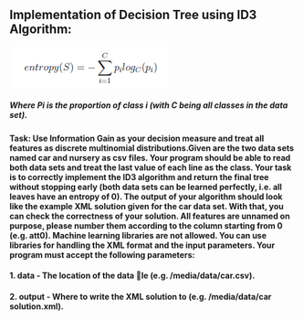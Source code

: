 ## Implementation of Decision Tree using ID3 Algorithm:

![Entropy_Formula](entropy.PNG) 
#####  Where Pi is the proportion of class i (with C being all classes in the data set).
#### Task: Use Information Gain as your decision measure and treat all features as discrete multinomial distributions.Given are the two data sets named car and nursery as csv files. Your program should be able to read both data sets and treat the last value of each line as the class. Your task is to correctly implement the ID3 algorithm and return the final tree without stopping early (both data sets can be learned perfectly, i.e. all leaves have an entropy of 0). The output of your algorithm should look like the example XML solution given for the car data set. With that, you can check the correctness of your solution. All features are unnamed on purpose, please number them according to the column starting from 0 (e.g. att0). Machine learning libraries are not allowed. You can use libraries for handling the XML format and the input parameters. Your program must accept the following parameters:

#### 1. data - The location of the data le (e.g. /media/data/car.csv).
#### 2. output - Where to write the XML solution to (e.g. /media/data/car solution.xml).
